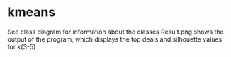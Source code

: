 # kmeans
See class diagram for information about the classes
Result.png shows the output of the program, which displays the top deals and silhouette values for k(3-5)

